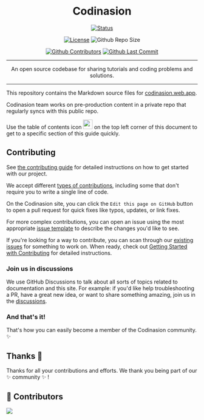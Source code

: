 <h1 align="center">Codinasion</h1>

<div align="center">

[![Status](https://img.shields.io/badge/status-LIVE-brightgreen)](https://codinasion.web.app/)

[![License](https://img.shields.io/badge/license-MIT-green.svg)](/LICENSE.md)
![Github Repo Size](https://img.shields.io/github/repo-size/codinasion/codinasion)

[![Github Contributors](https://img.shields.io/github/contributors/codinasion/codinasion)](https://github.com/codinasion/codinasion/graphs/contributors)
[![Github Last Commit](https://img.shields.io/github/last-commit/codinasion/codinasion)](https://github.com/codinasion/codinasion/graphs/commit-activity)

</div>

---

<p align="center"> An open source codebase for sharing tutorials and coding problems and solutions.
    <br/>
</p>

---

This repository contains the Markdown source files for [codinasion.web.app](https://codinasion.web.app/).

Codinasion team works on pre-production content in a private repo that regularly syncs with this public repo.

Use the table of contents icon <img src="https://media.githubusercontent.com/media/harshraj8843/harshraj8843/assets/github/table-of-contents.png" width="25" height="25" /> on the top left corner of this document to get to a specific section of this guide quickly.

## Contributing

See [the contributing guide](CONTRIBUTING.md) for detailed instructions on how to get started with our project. 

We accept different [types of contributions](https://github.com/codinasion/codinasion/blob/master/contributing/types-of-contributions.md), including some that don't require you to write a single line of code.

On the Codinasion site, you can click the `Edit this page on GitHub` button to open a pull request for quick fixes like typos, updates, or link fixes.

For more complex contributions, you can open an issue using the most appropriate [issue template](https://github.com/codinasion/codinasion/issues/new/choose) to describe the changes you'd like to see.

If you're looking for a way to contribute, you can scan through our [existing issues](https://github.com/codinasion/codinasion/issues) for something to work on. When ready, check out [Getting Started with Contributing](/CONTRIBUTING.md) for detailed instructions.

### Join us in discussions

We use GitHub Discussions to talk about all sorts of topics related to documentation and this site. For example: if you'd like help troubleshooting a PR, have a great new idea, or want to share something amazing, join us in the [discussions](https://github.com/codinasion/codinasion/discussions).

### And that's it!

That's how you can easily become a member of the Codinasion community. :sparkles:

## Thanks :purple_heart:

Thanks for all your contributions and efforts. We thank you being part of our :sparkles: community :sparkles: !

## 🎉 Contributors

<a href="https://github.com/codinasion/codinasion/graphs/contributors">
  <img src="https://contrib.rocks/image?repo=codinasion/codinasion" />
</a>